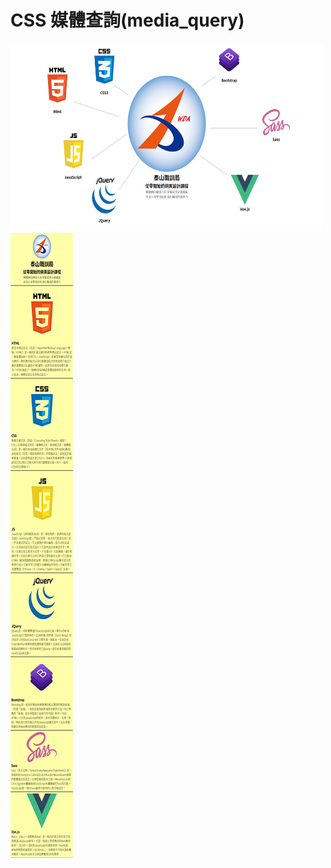 # CSS 媒體查詢(media_query)

<img src="media_query.PNG" width="500" height="300"/>
<img src="media_query1.PNG" width="100" height="1000"/>